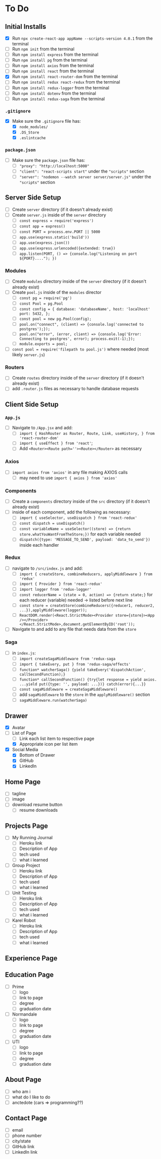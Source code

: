 # To Do

## Initial Installs

- [x] Run `npx create-react-app appName --scripts-version 4.0.1` from the terminal
- [ ] Run `npm init` from the terminal
- [ ] Run `npm install express` from the terminal
- [ ] Run `npm install pg` from the terminal
- [ ] Run `npm install axios` from the terminal
- [ ] Run `npm install react` from the terminal
- [x] Run `npm install react-router-dom` from the terminal
- [ ] Run `npm install redux react-redux` from the terminal
- [ ] Run `npm install redux-logger` from the terminal
- [ ] Run `npm install dotenv` from the terminal
- [ ] Run `npm install redux-saga` from the terminal

### `.gitignore`

- [x] Make sure the `.gitignore` file has:
  - [x] `node_modules/`
  - [x] `.DS_Store`
  - [x] `.eslintcache`

### `package.json`

- [ ] Make sure the `package.json` file has:
  - [ ] `"proxy": "http://localhost:5000"`
  - [ ] `"client": "react-scripts start"` under the `"scripts"` section
  - [ ] `"server": "nodemon --watch server server/server.js"` under the `"scripts"` section

## Server Side Setup

- [ ] Create `server` directory (if it doesn't already exist)
- [ ] Create `server.js` inside of the `server` directory
  - [ ] `const express = require('express')`
  - [ ] `const app = express()`
  - [ ] `const PORT = process.env.PORT || 5000`
  - [ ] `app.use(express.static('build'))`
  - [ ] `app.use(express.json())`
  - [ ] `app.use(express.urlencoded({extended: true})`
  - [ ] `app.listen(PORT, () => {console.log("Listening on port ${PORT}...."); })`

### Modules

- [ ] Create `modules` directory inside of the `server` directory (if it doesn't already exist)
- [ ] Create `pool.js` inside of the `modules` director
  - [ ] `const pg = require('pg')`
  - [ ] `const Pool = pg.Pool`
  - [ ] `const config = { database: 'databaseName', host: 'localhost' port: 5432, };`
  - [ ] `const pool = new pg.Pool(config);`
  - [ ] `pool.on("connect", (client) => {console.log('connected to postgres');});`
  - [ ] `pool.on("error", (error, client) => {console.log('Error: Connecting to postgres', error); process.exit(-1);});`
  - [ ] `module.exports = pool;`
- [ ] `const pool = require('filepath to pool.js')` where needed (most likely `server.js`)

### Routers

- [ ] Create `routes` directory inside of the `server` directory (if it doesn't already exist)
- [ ] add `.router.js` files as necessary to handle database requests

## Client Side Setup

### `App.js`

- [ ] Navigate to `/App.jsx` and add:
  - [ ] `import { HashRouter as Router, Route, Link, useHistory, } from 'react-router-dom'`
  - [ ] `import { useEffect } from 'react'`;
  - [ ] Add `<Router><Route path=''><Route></Router>` as necessary

### Axios

- [ ] `import axios from 'axios'` in any file making AXIOS calls
  - [ ] may need to use `import { axios } from 'axios'`

### Components

- [ ] Create a `components` directory inside of the `src` directory (if it doesn't already exist)
- [ ] inside of each component, add the following as necessary:
  - [ ] `import { useSelector, useDispatch } from 'react-redux'`
  - [ ] `const dispatch = useDispatch()`
  - [ ] `const variableName = useSelector((store) => {return store.whatYouWantFromTheStore;})` for each variable needed
  - [ ] `dispatch({type: 'MESSAGE_TO_SEND', payload: 'data_to_send'})` inside each handler

### Redux

- [ ] navigate to `/src/index.js` and add:
  - [ ] `import { createStore, combineReducers, applyMiddleware } from 'redux'`
  - [ ] `import { Provider } from 'react-redux'`
  - [ ] `import logger from 'redux-logger'`
  - [ ] `const reducerName = (state = 0, action) => {return state;}` for each reducer (variable) needed -> listed before next line
  - [ ] `const store = createStore(combineReducers({reducer1, reducer2, ...}),applyMiddleware(logger));`
  - [ ] `ReactDOM.render(<React.StrictMode><Provider store={store}><App /></Provider></React.StrictMode>,document.getElementByID('root'));`
- [ ] Navigate to and add to any file that needs data from the `store`

### Saga

- [ ] in `index.js`:
  - [ ] `import createSagaMiddleware from 'redux-saga`
  - [ ] `import { takeEvery, put } from 'redux-saga/effects'`
  - [ ] `function* watcherSaga() {yield takeEvery('dispatchAction', callSecondFunction);}`
  - [ ] `function* callSecondFunction() {try{let response = yield axios. ...yield put({type: '', payload: ...})} catch(error){...}}`
  - [ ] `const sagaMiddleware = createSagaMiddleware()`
  - [ ] add `sagaMiddleware` to the `store` in the `applyMiddleware()` section
  - [ ] `sagaMiddleware.run(watcherSaga)`

## Drawer

- [x] Avatar
- [ ] List of Page
  - [ ] Link each list item to respective page
  - [x] Appropriate icon per list item
- [x] Social Media
  - [x] Bottom of Drawer
  - [x] GitHub
  - [x] LinkedIn

## Home Page

- [ ] tagline
- [ ] image
- [ ] download resume button
  - [ ] resume downloads

## Projects Page

- [ ] My Running Journal
  - [ ] Heroku link
  - [ ] Description of App
  - [ ] tech used
  - [ ] what i learned
- [ ] Group Project
  - [ ] Heroku link
  - [ ] Description of App
  - [ ] tech used
  - [ ] what i learned
- [ ] Unit Testing
  - [ ] Heroku link
  - [ ] Description of App
  - [ ] tech used
  - [ ] what i learned
- [ ] Karel Robot
  - [ ] Heroku link
  - [ ] Description of App
  - [ ] tech used
  - [ ] what i learned

## Experience Page

## Education Page

- [ ] Prime
  - [ ] logo
  - [ ] link to page
  - [ ] degree
  - [ ] graduation date
- [ ] Normandale
  - [ ] logo
  - [ ] link to page
  - [ ] degree
  - [ ] graduation date
- [ ] UTI
  - [ ] logo
  - [ ] link to page
  - [ ] degree
  - [ ] graduation date

## About Page

- [ ] who am i
- [ ] what do I like to do
- [ ] anctedote (cars => programming??)

## Contact Page

- [ ] email
- [ ] phone number
- [ ] city/state
- [ ] GitHub link
- [ ] LinkedIn link
